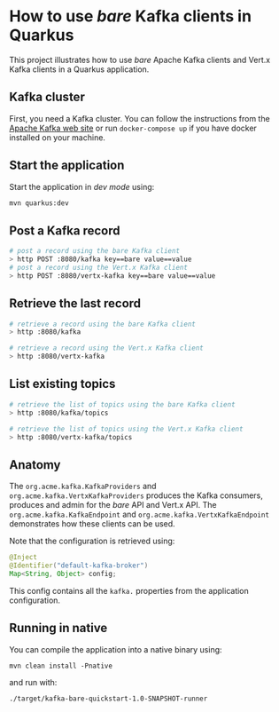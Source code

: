 How to use _bare_ Kafka clients in Quarkus
============================================

This project illustrates how to use _bare_ Apache Kafka clients and Vert.x Kafka clients in a Quarkus application.

## Kafka cluster

First, you need a Kafka cluster. You can follow the instructions from the [Apache Kafka web site](https://kafka.apache.org/quickstart) or run `docker-compose up` if you have docker installed on your machine.

## Start the application

Start the application in _dev mode_ using: 

```bash
mvn quarkus:dev
```

## Post a Kafka record

```bash 
# post a record using the bare Kafka client
> http POST :8080/kafka key==bare value==value
# post a record using the Vert.x Kafka client
> http POST :8080/vertx-kafka key==bare value==value
```

## Retrieve the last record

```bash
# retrieve a record using the bare Kafka client
> http :8080/kafka 

# retrieve a record using the Vert.x Kafka client
> http :8080/vertx-kafka
```

## List existing topics

```bash
# retrieve the list of topics using the bare Kafka client
> http :8080/kafka/topics

# retrieve the list of topics using the Vert.x Kafka client
> http :8080/vertx-kafka/topics
```

## Anatomy

The `org.acme.kafka.KafkaProviders` and `org.acme.kafka.VertxKafkaProviders` produces the Kafka consumers, produces and admin for the _bare_ API and Vert.x API.
The `org.acme.kafka.KafkaEndpoint` and `org.acme.kafka.VertxKafkaEndpoint` demonstrates how these clients can be used.

Note that the configuration is retrieved using:

```java
@Inject
@Identifier("default-kafka-broker")
Map<String, Object> config;
```

This config contains all the `kafka.` properties from the application configuration.

## Running in native

You can compile the application into a native binary using:

`mvn clean install -Pnative`

and run with:

`./target/kafka-bare-quickstart-1.0-SNAPSHOT-runner` 
